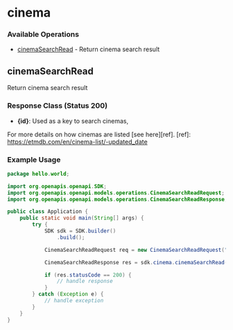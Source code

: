 # cinema

### Available Operations

* [cinemaSearchRead](#cinemasearchread) - Return cinema search result

## cinemaSearchRead

Return cinema search result

### Response Class (Status 200)

* __{id}__: Used as a key to search cinemas,

For more details on how cinemas are listed [see here][ref].
[ref]: https://etmdb.com/en/cinema-list/-updated_date

### Example Usage

```java
package hello.world;

import org.openapis.openapi.SDK;
import org.openapis.openapi.models.operations.CinemaSearchReadRequest;
import org.openapis.openapi.models.operations.CinemaSearchReadResponse;

public class Application {
    public static void main(String[] args) {
        try {
            SDK sdk = SDK.builder()
                .build();

            CinemaSearchReadRequest req = new CinemaSearchReadRequest("provident");            

            CinemaSearchReadResponse res = sdk.cinema.cinemaSearchRead(req);

            if (res.statusCode == 200) {
                // handle response
            }
        } catch (Exception e) {
            // handle exception
        }
    }
}
```
